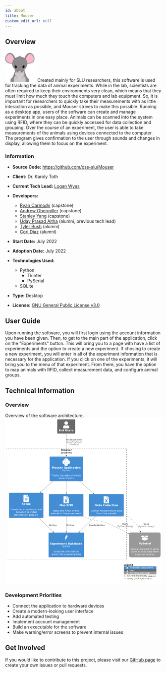 ```yaml
---
id: about
title: Mouser
custom_edit_url: null
---
```


## Overview

![Alt](100x100.png) Created mainly for SLU researchers, this software is used for tracking the data of animal experiments. While in the lab, scientists are often required to keep their environments very clean, which means that they must limit how much they touch the computers and lab equipment. So, it is important for researchers to quickly take their measurements with as little interaction as possible, and Mouser strives to make this possible. Running as a desktop app, users of the software can create and manage experiments in one easy place. Animals can be scanned into the system using RFID, where they can be quickly accessed for data collection and grouping. Over the course of an experiment, the user is able to take measurements of the animals using devices connected to the computer. The program gives confirmation to the user through sounds and changes in display, allowing them to focus on the experiment.

### Information

- **Source Code:** <https://github.com/oss-slu/Mouser>
- **Client:** Dr. Karoly Toth
- **Current Tech Lead:** [Logan Wyas](https://github.com/loganwyas)
- **Developers:**

  - [Ryan Carmody](https://github.com/rc10283) (capstone)
  - [Andrew Obermiller](https://github.com/aobermiller) (capstone)
  - [Stanley Yang](https://github.com/stanleyyang2001) (capstone)
  - [Uday Prasad Aitha](https://github.com/aithaprasad) (alumni, previous tech lead)
  - [Tyler Bush](https://github.com/tbush03) (alumni)
  - [Cori Diaz](https://github.com/coridiaz) (alumni)

- **Start Date:** July 2022
- **Adoption Date:** July 2022
- **Technologies Used:**
  - Python
    - Tkinter
    - PySerial
  - SQLite
- **Type:** Desktop
- **License:** [GNU General Public License v3.0](https://opensource.org/license/gpl-3-0/)

## User Guide

Upon running the software, you will first login using the account information you have been given. Then, to get to the main part of the application, click on the "Experiments" button. This will bring you to a page with have a list of experiments and the option to create a new experiment. If chosing to create a new experiment, you will enter in all of the experiment information that is necessary for the application. If you click on one of the experiments, it will bring you to the menu of that experiment. From there, you have the option to map animals with RFID, collect measurement data, and configure animal groups.

## Technical Information

### Overview

Overview of the software architecture.
![Software Architecture](architecture.png)

### Development Priorities

- Connect the application to hardware devices
- Create a modern-looking user interface
- Add automated testing
- Implement account management
- Build an executable for the software
- Make warning/error screens to prevent internal issues

## Get Involved

If you would like to contribute to this project, please visit our [GitHub page](https://github.com/oss-slu/Mouser) to create your own issues or pull requests.
